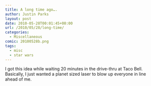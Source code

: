 ```yaml
---
title: A long time ago….
author: Justin Parks
layout: post
date: 2010-05-28T00:01:45+00:00
url: /2010/05/28/long-time/
categories:
  - Miscellaneous
comic: 20100528b.png 
tags:
  - misc
  - star wars
---
```

I got this idea while waiting 20 minutes in the drive-thru at Taco Bell. Basically, I just wanted a planet sized laser to blow up everyone in line ahead of me.